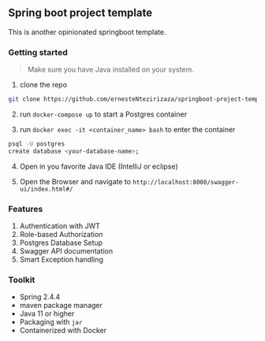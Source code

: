 ## Spring boot project template

This is another opinionated springboot template. 

### Getting started

> Make sure you have Java installed on your system.

1. clone the repo

```bash
git clone https://github.com/ernesteNtezirizaza/springboot-project-template.git
```

2. run `docker-compose up` to start a Postgres container

3. run  `docker exec -it <container_name> bash` to enter the container

```bash
psql -U postgres
create database <your-database-name>;
```

4. Open in you favorite Java IDE (IntelliJ or eclipse)

5. Open the Browser and navigate to `http://localhost:8000/swagger-ui/index.html#/`


### Features

1. Authentication with JWT
2. Role-based Authorization
3. Postgres Database Setup
4. Swagger API documentation
5. Smart Exception handling

### Toolkit

- Spring 2.4.4
- maven package manager
- Java 11 or higher
- Packaging with `jar`
- Containerized with Docker